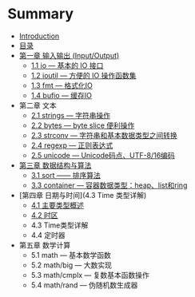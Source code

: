 # Summary

* [Introduction](README.md)
* [目录](preface.md)
* [第一章 输入输出 (Input/Output)](chapter01/01.0.md)
   * [1.1 io — 基本的 IO 接口](chapter01/01.1.md)
   * [1.2 ioutil — 方便的 IO 操作函数集](chapter01/01.2.md)
   * [1.3 fmt — 格式化IO](chapter01/01.3.md)
   * [1.4 bufio — 缓存IO](chapter01/01.4.md)
* 第二章 文本
   * [2.1 strings — 字符串操作](chapter02/02.1.md)
   * [2.2 bytes — byte slice 便利操作](chapter02/02.2.md)
   * [2.3 strconv — 字符串和基本数据类型之间转换](chapter02/02.3.md)
   * [2.4 regexp — 正则表达式](chapter02/02.4.md)
   * [2.5 unicode — Unicode码点、UTF-8/16编码](chapter02/02.5.md)
* [第三章 数据结构与算法](chapter03/03.0.md)
   * [3.1 sort —— 排序算法](chapter03/03.1.md)
   * [3.3 container — 容器数据类型：heap、list和ring](chapter03/03.3.md)
* [第四章 日期与时间](4.3 Time 类型详解)
   * [4.1 主要类型概述](chapter04/04.1.md)
   * [4.2 时区](chapter04/04.2.md)
   * 4.3 Time类型详解
   * 4.4 定时器
* 第五章 数学计算
   * 5.1 math — 基本数学函数
   * 5.2 math/big — 大数实现
   * 5.3 math/cmplx — 复数基本函数操作
   * 5.4 math/rand — 伪随机数生成器

